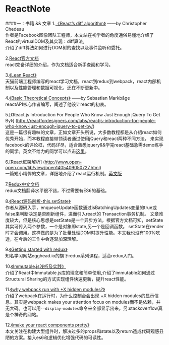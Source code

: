 # ReactNote 
####一：书籍 && 文章
1.[《React’s diff algorithm》](http://calendar.perfplanet.com/2013/diff/)   ——by Christopher Chedeau  <br />
作者是Facebook图像团队工程师，本文站在初学者的角度通俗易懂地介绍了React的virtualDOM及其实现：diff算法, <br />
介绍了diff算法如何进行DOM树的查找以及事件监听和委托。

2.[React官方文档](https://facebook.github.io/react/index.html)  <br />
react完备详细的介绍，作为文档适合新手查阅和学习。

3.[《Lean React》](https://zhuanlan.zhihu.com/p/21107252) <br />
天猫前端工程师编写的react学习文档，react到redux到webpack，react内部机制以及性能管理和数据可视化，还在不断更新中。

4.[《Basic Theoretical Concepts》](https://github.com/reactjs/react-basic) ——by Sebastian Markbåge <br />
reactAPI核心作者编写，阐述了他设计react的初衷。

5.[《React.js Introduction For People Who Know Just Enough jQuery To Get By》]
(http://reactfordesigners.com/labs/reactjs-introduction-for-people-who-know-just-enough-jquery-to-get-by/)<br />
这是一篇很有趣味的文章，正如文章开头所说，大多数教程都是从介绍react如何优秀开始，而本教程直接带领读者通过使用jQuery和react两种不同方法，
来实现facebook的评论框，代码详尽，适合熟悉jquery&&学完react基础急需demo练手的同学。英文不给力的同学可以点击[这里](https://segmentfault.com/a/1190000003501752)。

6.[React框架解析] (http://www.open-open.com/lib/view/open1405409050727.html)<br />
一篇短小精悍的文章，详细地介绍了react运行机制。[英文版](http://blog.reverberate.org/2014/02/react-demystified.html)

7.[Redux中文文档](http://cn.redux.js.org/)<br />
redux文档翻译水平很不错，不过需要有ES6的基础。

8.[《React源码剖析-this.setState》](https://zhuanlan.zhihu.com/p/20328570?refer=purerender)<br />
作者从源码入手，enqueueUpdate函数通过isBatchingUpdates变量的true或false来判断决定是否刷新组件，进而引入react的 Transaction事务机制。
文章难度较大，但是核心思想是setState是一个异步方法，根据官方文档可知，setState其实可传入两个参数，一个是对象即state,另一个是回调函数。
setState在render时才会调用。这样做的是为了批量处理DOM时提升性能。本文我也没有100%吃透，在今后的工作中会逐渐加深理解。

9.[《Getting started with redux》](https://egghead.io/courses/getting-started-with-redux)<br />
知名学习网站egghead.io的旗下redux系列课程，适合redux入门。

10.[《Immutable.js浅析及实践》](https://segmentfault.com/a/1190000003910357)<br />
介绍了React中Immutable.js库的理念和简单使用,介绍了immutable如何通过Structural Sharing的方式实现组件快速更新，提升react性能。

11.[《why webpack run with +X hidden modules?》](https://stackoverflow.com/questions/28858176/what-does-webpack-mean-by-xx-hidden-modules)<br/>
介绍了webpack在运行时，为什么控制台会出现 +X hidden modules的显示信息。其实是webpack makes your attention focus on modules而不是依赖，并无大碍。也可以用`--display-modules`命令来全部显示出来。另:stackoverflow真是个神奇的网站。

12.[《make your react components pretty》](https://medium.com/walmartlabs/make-your-react-components-pretty-a1ae4ec0f56e#.4gr3qppoz)<br/>
本文关注在构建大型组件时，解决过多的props和state以及return造成代码观感丑陋的方案。接入es6和逻辑优化增强代码的可读性。
